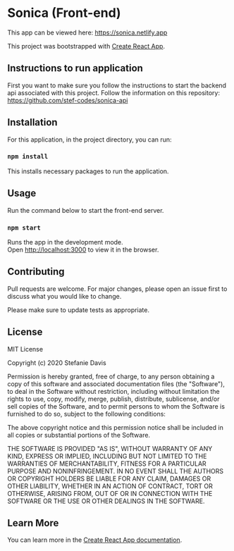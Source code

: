 # Sonica (Front-end)

This app can be viewed here: https://sonica.netlify.app

This project was bootstrapped with [Create React App](https://github.com/facebook/create-react-app).

## Instructions to run application 

First you want to make sure you follow the instructions to start the backend api associated with this project. Follow the information on this repository: 
https://github.com/stef-codes/sonica-api

## Installation
For this application, in the project directory, you can run:
### `npm install`

This installs necessary packages to run the application. 

## Usage
Run the command below to start the front-end server. 

### `npm start`

Runs the app in the development mode.<br />
Open [http://localhost:3000](http://localhost:3000) to view it in the browser.

## Contributing
Pull requests are welcome. For major changes, please open an issue first to discuss what you would like to change.

Please make sure to update tests as appropriate.

## License
MIT License

Copyright (c) 2020 Stefanie Davis

Permission is hereby granted, free of charge, to any person obtaining a copy
of this software and associated documentation files (the "Software"), to deal
in the Software without restriction, including without limitation the rights
to use, copy, modify, merge, publish, distribute, sublicense, and/or sell
copies of the Software, and to permit persons to whom the Software is
furnished to do so, subject to the following conditions:

The above copyright notice and this permission notice shall be included in all
copies or substantial portions of the Software.

THE SOFTWARE IS PROVIDED "AS IS", WITHOUT WARRANTY OF ANY KIND, EXPRESS OR
IMPLIED, INCLUDING BUT NOT LIMITED TO THE WARRANTIES OF MERCHANTABILITY,
FITNESS FOR A PARTICULAR PURPOSE AND NONINFRINGEMENT. IN NO EVENT SHALL THE
AUTHORS OR COPYRIGHT HOLDERS BE LIABLE FOR ANY CLAIM, DAMAGES OR OTHER
LIABILITY, WHETHER IN AN ACTION OF CONTRACT, TORT OR OTHERWISE, ARISING FROM,
OUT OF OR IN CONNECTION WITH THE SOFTWARE OR THE USE OR OTHER DEALINGS IN THE
SOFTWARE.

## Learn More

You can learn more in the [Create React App documentation](https://facebook.github.io/create-react-app/docs/getting-started).


